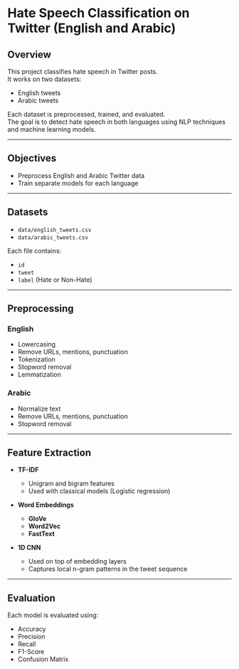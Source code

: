 # Hate Speech Classification on Twitter (English and Arabic)

## Overview

This project classifies hate speech in Twitter posts.  
It works on two datasets:

- English tweets  
- Arabic tweets

Each dataset is preprocessed, trained, and evaluated.  
The goal is to detect hate speech in both languages using NLP techniques and machine learning models.

---

## Objectives

- Preprocess English and Arabic Twitter data  
- Train separate models for each language  
  
---

## Datasets

- `data/english_tweets.csv`  
- `data/arabic_tweets.csv`

Each file contains:

- `id`  
- `tweet`  
- `label` (Hate or Non-Hate)

---

## Preprocessing

### English

- Lowercasing  
- Remove URLs, mentions, punctuation  
- Tokenization  
- Stopword removal  
- Lemmatization

### Arabic

- Normalize text   
- Remove URLs, mentions, punctuation    
- Stopword removal
  
---

## Feature Extraction
- **TF-IDF**  
  - Unigram and bigram features  
  - Used with classical models (Logistic regression)

- **Word Embeddings**  
  - **GloVe**  
  - **Word2Vec**  
  - **FastText**
    
- **1D CNN**  
  - Used on top of embedding layers  
  - Captures local n-gram patterns in the tweet sequence

---

## Evaluation

Each model is evaluated using:

- Accuracy  
- Precision  
- Recall  
- F1-Score  
- Confusion Matrix

